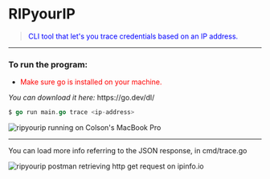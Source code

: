 # RIPyourIP
> <span style="color: blue;">CLI tool that let's you trace credentials based on an IP address.</span>

***

### To run the program: 
<ul>
  <li>
    <span style="color: red;"> Make sure go is installed on your machine.</span> 
  </li>
</ul>
<i>You can download it here:</i> https://go.dev/dl/

```go
$ go run main.go trace <ip-address>
```

![ripyourip running on Colson's MacBook Pro](https://i.imgur.com/UoDWobr.png)

***

You can load more info referring to the JSON response, in cmd/trace.go

![ripyourip postman retrieving http get request on ipinfo.io](https://i.imgur.com/7rEB9hh.png)
